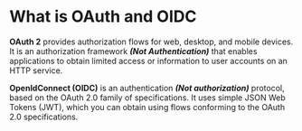 # What is OAuth and OIDC

**OAuth 2** provides authorization flows for web, desktop, and mobile devices. It is an authorization framework _**\(Not Authentication\)**_ that enables applications to obtain limited access or information to user accounts on an HTTP service.

**OpenIdConnect \(OIDC\)** is an authentication _**\(Not authorization\)**_ protocol, based on the OAuth 2.0 family of specifications. It uses simple JSON Web Tokens \(JWT\), which you can obtain using flows conforming to the OAuth 2.0 specifications.

